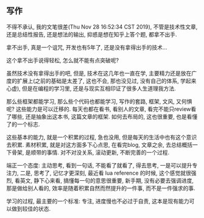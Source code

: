 
## 写作

不得不承认, 我的文笔很差(Thu Nov 28 16:52:34 CST 2019), 不管是技术性文章, 还是总结性报告, 还是想法的输出, 抑惑是想在知乎上答个题, 都拿不出手. 

拿不出手, 真是一个诅咒, 开发也有5年了, 还是没有拿得出手的技术...

这个拿不出手说得轻松, 怎么就不能有点突破呢? 

虽然技术没有拿得出手的吧, 但是, 技术在这几年也一直在学, 主要精力还是放在广度的扩展上(之前的基础是太差了, 这也不会, 那也没见过, 没有自己的体系, 学起来心虚), 但是在编程的学习里, 还是与现实互相印证了很多人生道理我方法. 

那么些框架都能学习, 那么些个代码也都能学习, 写作的套路, 框架, 文风, 又何惧呢? 这些能力是可以迁移的. 每天也都在看书, 看别人的文章, 看完不能只review看了哪些, 还是抽象出这本书, 这篇文章的框架. 如何去布局的, 这也很重要, 也是看懂了的一个标志. 

这些基本的能力, 就是一个积累的过程, 急也没用, 但是每天的生活中也有这个意识去积累. 素材积累, 就是对这方面多下心点思, 在看完blog, 文章之余, 去总结概括一下骨架, 是顺带的事情. 对不对没关系, 滚动更新, 不断完善的一个过程. 

端正一个态度: 主动思考, 看到一句话, 不能看了就看了, 得去思考, 一是可以提升专注力, 二是, 思考了, 记忆才更深刻, 最近看 lua reference 的时候, 这个感觉就很强烈, 看英文, 静下心来看, 搞懂每一句的意思很重要, 新手期, 没有必要去强调进度, 那是做给别人看的, 效率是随着积累自然而然提升的一件事, 而不是一件强求的事. 

学习的过程, 最主要的一个标准: 专注, 进度慢也不必过于自责, 这本是现有能力可以做到较佳的状态. 
